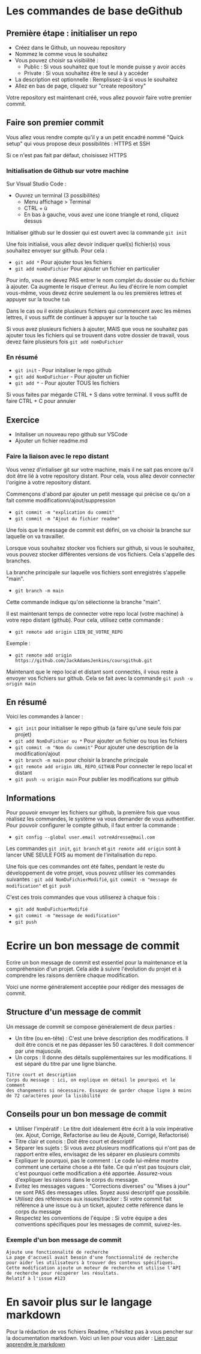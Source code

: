 # Les commandes de base deGithub

## Première étape : initialiser un repo

* Créez dans le Github, un nouveau repository
* Nommez le comme vous le souhaitez
* Vous pouvez choisir sa visibiilité :
  * Public : Si vous souhaitez que tout le monde puisse y avoir accès
  * Private : Si vous souhaitez être le seul à y accéder
* La description est optionnelle : Remplissez-là si vous le souhaitez
* Allez en bas de page, cliquez sur "create repository"

Votre repository est maintenant créé, vous allez pouvoir faire votre premier commit.

## Faire son premier commit

Vous allez vous rendre compte qu'il y a un petit encadré nommé "Quick setup" qui vous propose deux possibilités : HTTPS et SSH

Si ce n'est pas fait par défaut, choisissez HTTPS

### Initialisation de Github sur votre machine

Sur Visual Studio Code :
* Ouvrez un terminal (3 possibilités)
  * Menu affichage > Terminal
  * CTRL + ù
  * En bas à gauche, vous avez une icone triangle et rond, cliquez dessus

Initialiser github sur le dossier qui est ouvert avec la commande `git init`

Une fois initialisé, vous allez devoir indiquer quel(s) fichier(s) vous souhaitez envoyer sur github. Pour cela :
* `git add *` Pour ajouter tous les fichiers
* `git add nomDuFichier` Pour ajouter un fichier en particulier

Pour info, vous ne devez PAS entrer le nom complet du dossier ou du fichier à ajouter. Ca augmente le risque d'erreur. Au lieu d'écrire le nom complet vous-même, vous devez écrire seulement la ou les premières lettres et appuyer sur la touche `tab`

Dans le cas ou il existe plusieurs fichiers qui commencent avec les mêmes lettres, il vous suffit de continuer à appuyer sur la touche `tab`

Si vous avez plusieurs fichiers à ajouter, MAIS que vous ne souhaitez pas ajouter tous les fichiers qui se trouvent dans votre dossier de travail, vous devez faire plusieurs fois `git add nomDuFichier`

### En résumé

* `git init` - Pour initaliser le repo github
* `git add NomDuFichier` - Pour ajouter un fichier
* `git add *` - Pour ajouter TOUS les fichiers

Si vous faites par mégarde CTRL + S dans votre terminal. Il vous suffit de faire CTRL + C pour annuler

## Exercice
* Initaliser un nouveau repo github sur VSCode
* Ajouter un fichier readme.md

### Faire la liaison avec le repo distant
Vous venez d'intialiser git sur votre machine, mais il ne sait pas encore qu'il doit être lié à votre repository distant.
Pour cela, vous allez devoir connecter l'origine à votre repository distant.

Commençons d'abord par ajouter un petit message qui précise ce qu'on a fait comme modificationn/ajout/suppression
* `git commit -m "explication du commit"`
* `git commit -m "Ajout du fichier readme"`

Une fois que le message de commit est défini, on va choisir la branche sur laquelle on va travailler.

Lorsque vous souhaitez stocker vos fichiers sur github, si vous le souhaitez, vous pouvez stocker différentes versions de vos fichiers. Cela s'appelle des branches.

La branche principale sur laquelle vos fichiers sont enregistrés s'appelle "main".
* `git branch -m main`

Cette commande indique qu'on sélectionne la branche "main".

Il est maintenant temps de connecter votre repo local (votre machine) à votre repo distant (github).
Pour cela, utilisez cette commande :
* `git remote add origin LIEN_DE_VOTRE_REPO`

Exemple : 
* `git remote add origin https://github.com/JackAdamsJenkins/coursgithub.git`

Maintenant que le repo local et distant sont connectés, il vous reste à envoyer vos fichiers sur github. Cela se fait avec la commande `git push -u origin main`

## En résumé
Voici les commandes à lancer :
* `git init` pour initialiser le repo github (a faire qu'une seule fois par projet)
* `git add NomDuFichier ou *` Pour ajouter un fichier ou tous les fichiers
* `git commit -m "Nom du commit"` Pour ajouter une description de la modification/ajout
* `git branch -m main` pour choisir la branche principale
* `git remote add origin URL_REPO_GITHUB` Pour connecter le repo local et distant
* `git push -u origin main` Pour publier les modifications sur github

## Informations

Pour pouvoir envoyer les fichiers sur github, la première fois que vous réalisez les commandes, le système va vous demander de vous authentifier. 
Pour pouvoir configurer le compte github, il faut entrer la commande :
* `git config --global user.email votreAdresse@mail.com`

Les commandes `git init`, `git branch` et `git remote add origin` sont à lancer UNE SEULE FOIS au moment de l'initalisation du repo.

Une fois que ces commandes ont été faites, pendant le reste du développement de votre projet, vous pouvez utiliser les commandes suivantes : `git add NomDuFichierModifié`, `git commit -m "message de modification"` et `git push`

C'est ces trois commandes que vous utiliserez à chaque fois :
* `git add NomDuFichierModifié`
* `git commit -m "message de modification"`
* `git push`

# Ecrire un bon message de commit
Ecrire un bon message de commit est essentiel pour la maintenance et la compréhension d'un projet.
Cela aide à suivre l'évolution du projet et à comprendre les raisons derrière chaque modification.

Voici une norme généralement acceptée pour rédiger des messages de commit.

## Structure d'un message de commit
Un message de commit se compose généralement de deux parties :

* Un titre (ou en-tête) : C'est une brève description des modifications. Il doit être concis et ne pas dépasser les 50 caractères. Il doit commencer par une majuscule.
* Un corps : Il donne des détails supplémentaires sur les modifications. Il est séparé du titre par une ligne blanche.

```
Titre court et description
Corps du message : ici, on explique en détail le pourquoi et le comment
des changements si nécessaire. Essayez de garder chaque ligne à moins
de 72 caractères pour la lisibilité
```

## Conseils pour un bon message de commit

* Utiliser l'impératif : Le titre doit idéalement être écrit à la voix impérative (ex. Ajout, Corrige, Refactorise au lieu de Ajouté, Corrigé, Refactorisé)
* Titre clair et concis : Doit être court et descriptif
* Séparer les sujets : Si vous avez plusieurs modifications qui n'ont pas de rapport entre elles, envisagez de les séparer en plusieurs commits
* Expliquer le pourquoi, pas le comment : Le code lui-même montre comment une certaine chose a été faite. Ce qui n'est pas toujours clair, c'est pourquoi cette modification a été apportée. Assurez-vous d'expliquer les raisons dans le corps du message.
* Evitez les messages vagues : "Corrections diverses" ou "Mises à jour" ne sont PAS des messages utiles. Soyez aussi descriptif que possibile.
* Utilisez des références aux issues/tracker : Si votre commit fait référence à une issue ou à un ticket, ajoutez cette référence dans le corps du message
* Respectez les conventions de l'équipe : Si votre équipe a des conventions spécifiques pour les messages de commit, suivez-les.

### Exemple d'un bon message de commit

```
Ajoute une fonctionnalité de recherche
La page d'accueil avait besoin d'une fonctionnalité de recherche
pour aider les utilisateurs à trouver des contenus spécifiques.
Cette modification ajoute un moteur de recherche et utilise l'API
de recherche pour récupérer les résultats.
Relatif à l'issue #123
```

# En savoir plus sur le langage markdown

Pour la rédaction de vos fichiers Readme, n'hésitez pas à vous pencher sur la documentation markdown. Voici un lien pour vous aider :
[Lien pour apprendre le markdown](https://programminghistorian.org/fr/lecons/debuter-avec-markdown)